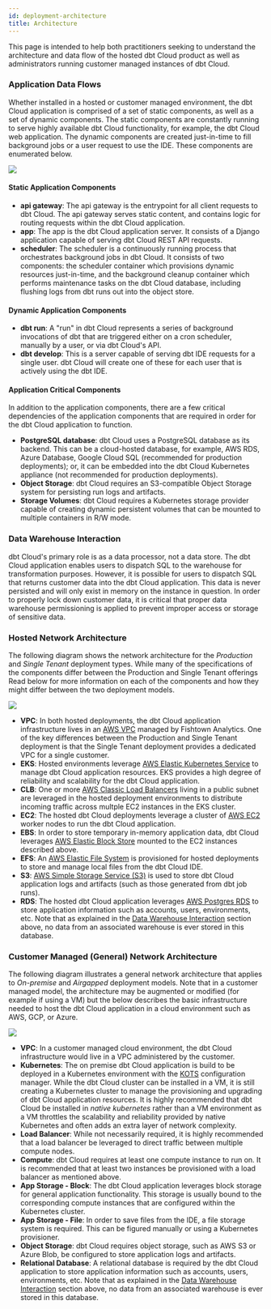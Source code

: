 ```yaml
---
id: deployment-architecture
title: Architecture
---
```


This page is intended to help both practitioners seeking to understand the architecture and data flow of the hosted dbt Cloud product as well as administrators running customer managed instances of dbt Cloud.

### Application Data Flows

Whether installed in a hosted or customer managed environment, the dbt Cloud application is comprised of a set of static components, as well as a set of dynamic components. The static components are constantly running to serve highly available dbt Cloud functionality, for example, the dbt Cloud web application. The dynamic components are created just-in-time to fill background jobs or a user request to use the IDE. These components are enumerated below.

<img src="/img/docs/dbt-cloud/on-premises/data-flows.png" />

#### Static Application Components

- **api gateway**: The api gateway is the entrypoint for all client requests to dbt Cloud. The api gateway serves static content, and contains logic for routing requests within the dbt Cloud application.
- **app**: The app is the dbt Cloud application server. It consists of a Django application capable of serving dbt Cloud REST API requests.
- **scheduler**: The scheduler is a continuously running process that orchestrates background jobs in dbt Cloud. It consists of two components: the scheduler container which provisions dynamic resources just-in-time, and the background cleanup container which performs maintenance tasks on the dbt Cloud database, including flushing logs from dbt runs out into the object store.

#### Dynamic Application Components

- **dbt run**: A "run" in dbt Cloud represents a series of background invocations of dbt that are triggered either on a cron scheduler, manually by a user, or via dbt Cloud's API.
- **dbt develop**: This is a server capable of serving dbt IDE requests for a single user. dbt Cloud will create one of these for each user that is actively using the dbt IDE.

#### Application Critical Components

In addition to the application components, there are a few critical dependencies of the application components that are required in order for the dbt Cloud application to function.

- **PostgreSQL database**: dbt Cloud uses a PostgreSQL database as its backend. This can be a cloud-hosted database, for example, AWS RDS, Azure Database, Google Cloud SQL (recommended for production deployments); or, it can be embedded into the dbt Cloud Kubernetes appliance (not recommended for production deployments).
- **Object Storage**: dbt Cloud requires an S3-compatible Object Storage system for persisting run logs and artifacts.
- **Storage Volumes**: dbt Cloud requires a Kubernetes storage provider capable of creating dynamic persistent volumes that can be mounted to multiple containers in R/W mode.

### Data Warehouse Interaction

dbt Cloud's primary role is as a data processor, not a data store. The dbt Cloud application enables users to dispatch SQL to the warehouse for transformation purposes. However, it is possible for users to dispatch SQL that returns customer data into the dbt Cloud application. This data is never persisted and will only exist in memory on the instance in question. In order to properly lock down customer data, it is critical that proper data warehouse permissioning is applied to prevent improper access or storage of sensitive data.

### Hosted Network Architecture

The following diagram shows the network architecture for the _Production_ and _Single Tenant_ deployment types. While many of the specifications of the components differ between the Production and Single Tenant offerings Read below for more information on each of the components and how they might differ between the two deployment models. 

<img src="/img/docs/dbt-cloud/deployment/aws-network-architecture.png" />

- **VPC**: In both hosted deployments, the dbt Cloud application infrastructure lives in an [AWS VPC](https://aws.amazon.com/vpc/) managed by Fishtown Analytics. One of the key differences between the Production and Single Tenant deployment is that the Single Tenant deployment provides a dedicated VPC for a single customer.
- **EKS**: Hosted environments leverage [AWS Elastic Kubernetes Service](https://aws.amazon.com/eks/) to manage dbt Cloud application resources. EKS provides a high degree of reliability and scalability for the dbt Cloud application.
- **CLB**: One or more [AWS Classic Load Balancers](https://aws.amazon.com/elasticloadbalancing/) living in a public subnet are leveraged in the hosted deployment environments to distribute incoming traffic across multple EC2 instances in the EKS cluster.
- **EC2**: The hosted dbt Cloud deployments leverage a cluster of [AWS EC2](https://aws.amazon.com/ec2/) worker nodes to run the dbt Cloud application.
- **EBS**: In order to store temporary in-memory application data, dbt Cloud leverages [AWS Elastic Block Store](https://aws.amazon.com/ebs/) mounted to the EC2 instances described above.
- **EFS**: An [AWS Elastic File System](https://aws.amazon.com/efs/) is provisioned for hosted deployments to store and manage local files from the dbt Cloud IDE.
- **S3**: [AWS Simple Storage Service (S3)](https://aws.amazon.com/s3/) is used to store dbt Cloud application logs and artifacts (such as those generated from dbt job runs). 
- **RDS**: The hosted dbt Cloud application leverages [AWS Postgres RDS](https://aws.amazon.com/rds/postgresql/) to store application information such as accounts, users, environments, etc. Note that as explained in the [Data Warehouse Interaction](#data-warehouse-interaction) section above, no data from an associated warehouse is ever stored in this database.


### Customer Managed (General) Network Architecture

The following diagram illustrates a general network architecture that applies to _On-premise_ and _Airgapped_ deployment models. Note that in a customer managed model, the architecture may be augmented or modified (for example if using a VM) but the below describes the basic infrastructure needed to host the dbt Cloud application in a cloud environment such as AWS, GCP, or Azure.

<img src="/img/docs/dbt-cloud/deployment/generic-network-architecture.png" />

- **VPC**: In a customer managed cloud environment, the dbt Cloud infrastructure would live in a VPC administered by the customer.
- **Kubernetes**: The on premise dbt Cloud application is build to be deployed in a Kubernetes environment with the [KOTS](https://kots.io/) configuration manager. While the dbt Cloud cluster can be installed in a VM, it is still creating a Kubernetes cluster to manage the provisioning and upgrading of dbt Cloud application resources. It is highly recommended that dbt Cloud be installed in _native kubernetes_ rather than a VM environment as a VM throttles the scalability and reliability provided by native Kubernetes and often adds an extra layer of network complexity.
- **Load Balancer**: While not necessarily required, it is highly recommended that a load balancer be leveraged to direct traffic between multiple compute nodes.
- **Compute**: dbt Cloud requires at least one compute instance to run on. It is recommended that at least two instances be provisioned with a load balancer as mentioned above.
- **App Storage - Block**: The dbt Cloud application leverages block storage for general application functionality. This storage is usually bound to the corresponding compute instances that are configured within the Kubernetes cluster.
- **App Storage - File**: In order to save files from the IDE, a file storage system is required. This can be figured manually or using a Kubernetes provisioner.
- **Object Storage**: dbt Cloud requires object storage, such as AWS S3 or Azure Blob, be configured to store application logs and artifacts.
- **Relational Database**: A relational database is required by the dbt Cloud application to store application information such as accounts, users, environments, etc. Note that as explained in the [Data Warehouse Interaction](#data-warehouse-interaction) section above, no data from an associated warehouse is ever stored in this database.
